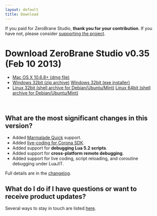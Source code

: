 ```yaml
---
layout: default
title: Download
---
```


<div class="thank-you">If you paid for ZeroBrane Studio, <strong>thank you for your contribution</strong>. If you have not, please consider <a href="support.html">supporting the project</a>.</div>

# Download ZeroBrane Studio v0.35 (Feb 10 2013)

<ul class="download" id="download-options">
  <li><a class="mac" href="https://download.zerobrane.com/ZeroBraneStudioEduPack-0.35-macos.dmg" onclick="var that=this;_gaq.push(['_trackEvent','Download','ZeroBraneStudioEduPack-0.35-macos.dmg',this.href]);setTimeout(function(){location.href=that.href;},200);return false;">
    Mac OS X 10.6.8+ (dmg file)</a></li>
  <li><a class="winzip" href="https://download.zerobrane.com/ZeroBraneStudioEduPack-0.35-win32.zip" onclick="var that=this;_gaq.push(['_trackEvent','Download','ZeroBraneStudioEduPack-0.35-win32.zip',this.href]);setTimeout(function(){location.href=that.href;},200);return false;">
    Windows 32bit (zip archive)</a>
      <a class="winexe" href="https://download.zerobrane.com/ZeroBraneStudioEduPack-0.35-win32.exe" onclick="var that=this;_gaq.push(['_trackEvent','Download','ZeroBraneStudioEduPack-0.35-win32.exe',this.href]);setTimeout(function(){location.href=that.href;},200);return false;">
    Windows 32bit (exe installer)</a></li>
  <li><a class="linux" href="https://download.zerobrane.com/ZeroBraneStudio-0.35-linux-i386.sh" onclick="var that=this;_gaq.push(['_trackEvent','Download','ZeroBraneStudio-0.35-linux-i386.sh',this.href]);setTimeout(function(){location.href=that.href;},200);return false;">
    Linux 32bit (shell archive for Debian/Ubuntu/Mint)</a>
      <a class="linux" href="https://download.zerobrane.com/ZeroBraneStudio-0.35-linux-amd64.sh" onclick="var that=this;_gaq.push(['_trackEvent','Download','ZeroBraneStudio-0.35-linux-amd64.sh',this.href]);setTimeout(function(){location.href=that.href;},200);return false;">
    Linux 64bit (shell archive for Debian/Ubuntu/Mint)</a></li>
</ul>

<div class="separator" >&nbsp;</div>

## What are the most significant changes in this version?
- Added [Marmalade Quick](http://notebook.kulchenko.com/zerobrane/marmalade-quick-debugging-with-zerobrane-studio) support.
- Added [live-coding for Corona SDK](http://notebook.kulchenko.com/zerobrane/debugging-and-live-coding-with-corona-sdk-applications-and-zerobrane-studio).
- Added support for **debugging Lua 5.2 scripts**.
- Added support for **cross-platform remote debugging**.
- Added support for live coding, script reloading, and coroutine debugging under LuaJIT.

Full details are in the [changelog](https://github.com/pkulchenko/ZeroBraneStudio/blob/master/CHANGELOG.md).

## What do I do if I have questions or want to receive product updates?

Several ways to stay in touch are listed [here](community.html).
